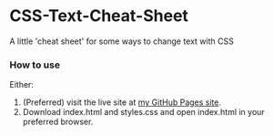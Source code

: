 # CSS-Text-Cheat-Sheet
A little 'cheat sheet' for some ways to change text with CSS

### How to use

Either: 
1) (Preferred) visit the live site at [my GitHub Pages site](https://benedicthubner.github.io/css-cheat-sheet.html).
2) Download index.html and styles.css and open index.html in your preferred browser.
